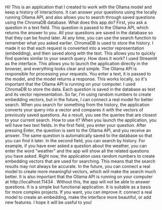 Hi! This is an application that I created to work with the Ollama model and keep a history of interactions. It can answer your questions using the locally running Ollama API, and also allows you to search through saved questions using the ChromaDB database. What does this app do? First, you ask a question in a text field. This question is passed to the Ollama API, which returns the answer to you. All your questions are saved in the database so that they can be found later. At any time, you can use the search function to remember what you asked earlier. ChromaDB is used to store the history. I made it so that each request is converted into a vector representation (embedding), and then saved along with the text. This allows you to quickly find queries similar to your search query. How does it work? I used Streamlit as the interface. This allows you to launch the application directly in the browser, and everything looks clear and simple.
The Ollama API is responsible for processing your requests. You enter a text, it is passed to the model, and the model returns a response. This works locally, so it's important that the Ollama API is running on your computer.
I used ChromaDB to store the data. Each question is saved in the database as text and its vector representation. So far, I'm using random numbers to create embedding vectors, but in the future, I can connect a real model for better search.
When you search for something from the history, the application converts your query into a vector and compares it with the vectors of previously saved questions. As a result, you see the queries that are closest to your current search.
How to use it?
When you launch the application, you will have two text fields. In the first field, you enter your question. After pressing Enter, the question is sent to the Ollama API, and you receive an answer. The same question is automatically saved to the database so that you can find it later. In the second field, you can search by history. For example, if you have ever asked a question about the weather, you can enter the word "weather" and the app will show all the related questions you have asked.
Right now, the application uses random numbers to create embedding vectors that are used for searching. This means that the search results may not always be accurate. In the future, you can connect a real model to create more meaningful vectors, which will make the search much better. It is also important that the Ollama API is running on your computer at http://localhost:11434 . Without this, the app will not be able to answer questions. It is a simple but functional application. It is suitable as a basis for more complex projects. If you want, you can improve it: connect a real model to create an embedding, make the interface more beautiful, or add new features. I hope it will be useful to you!
